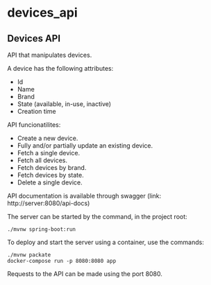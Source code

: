 # devices_api

## Devices API

API that manipulates devices.

A device has the following attributes:

* Id
* Name
* Brand
* State (available, in-use, inactive)
* Creation time

API funcionatilites:

* Create a new device.
* Fully and/or partially update an existing device.
* Fetch a single device.
* Fetch all devices.
* Fetch devices by brand.
* Fetch devices by state.
* Delete a single device.

API documentation is available through swagger (link: http://server:8080/api-docs)

The server can be started by the command, in the project root:

    ./mvnw spring-boot:run

To deploy and start the server using a container, use the commands:

    ./mvnw packate
    docker-compose run -p 8080:8080 app

Requests to the API can be made using the port 8080.